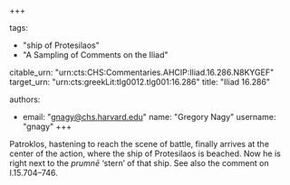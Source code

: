 +++

tags:
- "ship of Protesilaos"
- "A Sampling of Comments on the Iliad"

citable_urn: "urn:cts:CHS:Commentaries.AHCIP:Iliad.16.286.N8KYGEF"
target_urn: "urn:cts:greekLit:tlg0012.tlg001:16.286"
title: "Iliad 16.286"

authors:
- email: "gnagy@chs.harvard.edu"
  name: "Gregory Nagy"
  username: "gnagy"
+++

<p>Patroklos, hastening to reach the scene of battle, finally arrives at the center of the action, where the ship of Protesilaos is beached. Now he is right next to the <em>prumnē</em> ‘stern’ of that ship. See also the comment on I.15.704–746.  </p>